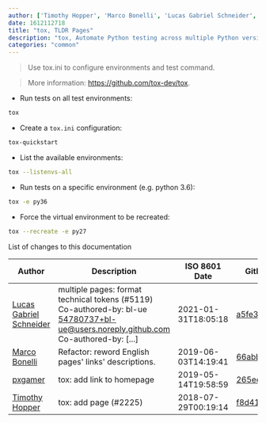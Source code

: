```yaml
---
author: ['Timothy Hopper', 'Marco Bonelli', 'Lucas Gabriel Schneider', 'pxgamer']
date: 1612112718
title: "tox, TLDR Pages"
description: "tox, Automate Python testing across multiple Python versions."
categories: "common"
---
```

> Use tox.ini to configure environments and test command.

> More information: <https://github.com/tox-dev/tox>.

- Run tests on all test environments:

```bash
tox
```

- Create a `tox.ini` configuration:

```bash
tox-quickstart
```

- List the available environments:

```bash
tox --listenvs-all
```

- Run tests on a specific environment (e.g. python 3.6):

```bash
tox -e py36
```

- Force the virtual environment to be recreated:

```bash
tox --recreate -e py27
```
List of changes to this documentation


Author | Description | ISO 8601 Date | GitHub link
------|-----|-----|-----
[Lucas Gabriel Schneider](mailto:casdpa@gmail.com) | multiple pages: format technical tokens (#5119) Co-authored-by: bl-ue <54780737+bl-ue@users.noreply.github.com> Co-authored-by: [...] | 2021-01-31T18:05:18 | [a5fe31bc47ae](https://github.com/tldr-pages/tldr/commit/a5fe31bc47aece3efa5e66b52b3cf384f27d5d72)
[Marco Bonelli](mailto:marco@mebeim.net) | Refactor: reword English pages' links' descriptions. | 2019-06-03T14:19:41 | [66abb98ce935](https://github.com/tldr-pages/tldr/commit/66abb98ce935c0f4516bf30c4d6da72180d5a3ab)
[pxgamer](mailto:owzie123@gmail.com) | tox: add link to homepage | 2019-05-14T19:58:59 | [265ee790606b](https://github.com/tldr-pages/tldr/commit/265ee790606b8dfbac8ca676a097b3197aff473e)
[Timothy Hopper](mailto:tdhopper@users.noreply.github.com) | tox: add page (#2225) | 2018-07-29T00:19:14 | [f8d410629d93](https://github.com/tldr-pages/tldr/commit/f8d410629d93c8930c7e875e46f111afc5558798)

